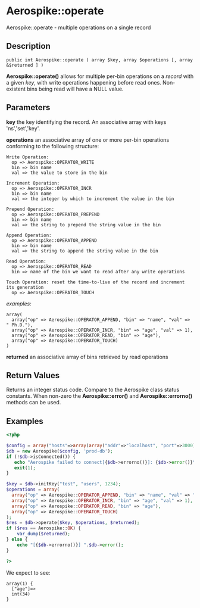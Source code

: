 
# Aerospike::operate

Aerospike::operate - multiple operations on a single record

## Description

```
public int Aerospike::operate ( array $key, array $operations [, array &$returned ] )
```

**Aerospike::operate()** allows for multiple per-bin operations on a *record*
with a given *key*, with write operations happening before read ones.
Non-existent bins being read will have a NULL value.

## Parameters

**key** the key identifying the record. An associative array with keys 'ns','set','key'.

**operations** an associative array of one or more per-bin operations conforming
to the following structure:
```
Write Operation:
  op => Aerospike::OPERATOR_WRITE
  bin => bin name
  val => the value to store in the bin

Increment Operation:
  op => Aerospike::OPERATOR_INCR
  bin => bin name
  val => the integer by which to increment the value in the bin

Prepend Operation:
  op => Aerospike::OPERATOR_PREPEND
  bin => bin name
  val => the string to prepend the string value in the bin

Append Operation:
  op => Aerospike::OPERATOR_APPEND
  bin => bin name
  val => the string to append the string value in the bin

Read Operation:
  op => Aerospike::OPERATOR_READ
  bin => name of the bin we want to read after any write operations

Touch Operation: reset the time-to-live of the record and increment its generation
  op => Aerospike::OPERATOR_TOUCH
```
*examples:*
```
array(
  array("op" => Aerospike::OPERATOR_APPEND, "bin" => "name", "val" => " Ph.D."),
  array("op" => Aerospike::OPERATOR_INCR, "bin" => "age", "val" => 1),
  array("op" => Aerospike::OPERATOR_READ, "bin" => "age"),
  array("op" => Aerospike::OPERATOR_TOUCH)
)
```

**returned** an associative array of bins retrieved by read operations


## Return Values

Returns an integer status code.  Compare to the Aerospike class status
constants.  When non-zero the **Aerospike::error()** and
**Aerospike::errorno()** methods can be used.

## Examples

```php
<?php

$config = array("hosts"=>array(array("addr"=>"localhost", "port"=>3000)));
$db = new Aerospike($config, 'prod-db');
if (!$db->isConnected()) {
   echo "Aerospike failed to connect[{$db->errorno()}]: {$db->error()}\n";
   exit(1);
}

$key = $db->initKey("test", "users", 1234);
$operations = array(
  array("op" => Aerospike::OPERATOR_APPEND, "bin" => "name", "val" => " Ph.D."),
  array("op" => Aerospike::OPERATOR_INCR, "bin" => "age", "val" => 1),
  array("op" => Aerospike::OPERATOR_READ, "bin" => "age"),
  array("op" => Aerospike::OPERATOR_TOUCH)
);
$res = $db->operate($key, $operations, $returned);
if ($res == Aerospike::OK) {
    var_dump($returned);
} else {
    echo "[{$db->errorno()}] ".$db->error();
}

?>
```

We expect to see:

```
array(1) {
  ["age"]=>
  int(34)
}
```

